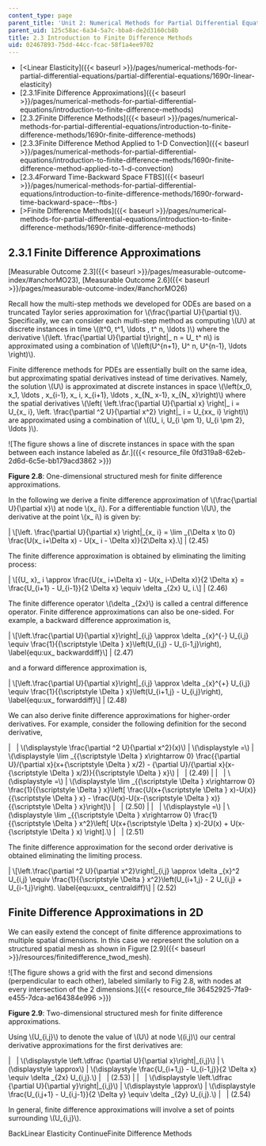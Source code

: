```yaml
---
content_type: page
parent_title: 'Unit 2: Numerical Methods for Partial Differential Equations'
parent_uid: 125c58ac-6a34-5a7c-bba8-de2d3160cb8b
title: 2.3 Introduction to Finite Difference Methods
uid: 02467893-75dd-44cc-fcac-58f1a4ee9702
---
```


*   [<Linear Elasticity]({{< baseurl >}}/pages/numerical-methods-for-partial-differential-equations/partial-differential-equations/1690r-linear-elasticity)
*   [2.3.1Finite Difference Approximations]({{< baseurl >}}/pages/numerical-methods-for-partial-differential-equations/introduction-to-finite-difference-methods)
*   [2.3.2Finite Difference Methods]({{< baseurl >}}/pages/numerical-methods-for-partial-differential-equations/introduction-to-finite-difference-methods/1690r-finite-difference-methods)
*   [2.3.3Finite Difference Method Applied to 1-D Convection]({{< baseurl >}}/pages/numerical-methods-for-partial-differential-equations/introduction-to-finite-difference-methods/1690r-finite-difference-method-applied-to-1-d-convection)
*   [2.3.4Forward Time-Backward Space FTBS]({{< baseurl >}}/pages/numerical-methods-for-partial-differential-equations/introduction-to-finite-difference-methods/1690r-forward-time-backward-space--ftbs-)
*   [\>Finite Difference Methods]({{< baseurl >}}/pages/numerical-methods-for-partial-differential-equations/introduction-to-finite-difference-methods/1690r-finite-difference-methods)

2.3.1 Finite Difference Approximations
--------------------------------------

[Measurable Outcome 2.3]({{< baseurl >}}/pages/measurable-outcome-index/#anchorMO23), [Measurable Outcome 2.6]({{< baseurl >}}/pages/measurable-outcome-index/#anchorMO26)

Recall how the multi-step methods we developed for ODEs are based on a truncated Taylor series approximation for \\(\\frac{\\partial U}{\\partial t}\\). Specifically, we can consider each multi-step method as computing \\(U\\) at discrete instances in time \\((t^0, t^1, \\ldots , t^ n, \\ldots )\\) where the derivative \\(\\left. \\frac{\\partial U}{\\partial t}\\right|\_ n = U\_ t^ n\\) is approximated using a combination of \\(\\left(U^{n+1}, U^ n, U^{n-1}, \\ldots \\right)\\).

Finite difference methods for PDEs are essentially built on the same idea, but approximating spatial derivatives instead of time derivatives. Namely, the solution \\(U\\) is approximated at discrete instances in space \\(\\left(x\_0, x\_1, \\ldots , x\_{i-1}, x\_ i, x\_{i+1}, \\ldots , x\_{N\_ x-1}, x\_{N\_ x}\\right)\\) where the spatial derivatives \\(\\left( \\left.\\frac{\\partial U}{\\partial x} \\right|\_ i = U\_{x\_ i}, \\left. \\frac{\\partial ^2 U}{\\partial x^2} \\right|\_ i = U\_{xx\_ i} \\right)\\) are approximated using a combination of \\((U\_ i, U\_{i \\pm 1}, U\_{i \\pm 2}, \\ldots )\\).

![The figure shows a line of discrete instances in space with the span between each instance labeled as Δr.]({{< resource_file 0fd319a8-62eb-2d6d-6c5e-bb179acd3862 >}})

**Figure 2.8**: One-dimensional structured mesh for finite difference approximations.

In the following we derive a finite difference approximation of \\(\\frac{\\partial U}{\\partial x}\\) at node \\(x\_ i\\). For a differentiable function \\(U\\), the derivative at the point \\(x\_ i\\) is given by:

| \\\[\\left. \\frac{\\partial U}{\\partial x} \\right&#124;\_{x\_ i} = \\lim \_{\\Delta x \\to 0} \\frac{U(x\_ i+\\Delta x) - U(x\_ i - \\Delta x)}{2\\Delta x}.\\\] | (2.45) 

The finite difference approximation is obtained by eliminating the limiting process:

| \\\[{U\_ x}\_ i \\approx \\frac{U(x\_ i+\\Delta x) - U(x\_ i-\\Delta x)}{2 \\Delta x} = \\frac{U\_{i+1} - U\_{i-1}}{2 \\Delta x} \\equiv \\delta \_{2x} U\_ i.\\\] | (2.46) 

The finite difference operator \\(\\delta \_{2x}\\) is called a central difference operator. Finite difference approximations can also be one-sided. For example, a backward difference approximation is,

| \\\[\\left.\\frac{\\partial U}{\\partial x}\\right&#124;\_{i,j} \\approx \\delta \_{x}^{-} U\_{i,j} \\equiv \\frac{1}{{\\scriptstyle \\Delta } x}\\left(U\_{i,j} - U\_{i-1,j}\\right), \\label{equ:ux\_ backwarddiff}\\\] | (2.47) 

and a forward difference approximation is,

| \\\[\\left.\\frac{\\partial U}{\\partial x}\\right&#124;\_{i,j} \\approx \\delta \_{x}^{+} U\_{i,j} \\equiv \\frac{1}{{\\scriptstyle \\Delta } x}\\left(U\_{i+1,j} - U\_{i,j}\\right), \\label{equ:ux\_ forwarddiff}\\\] | (2.48) 

We can also derive finite difference approximations for higher-order derivatives. For example, consider the following definition for the second derivative,

| &nbsp; | \\(\\displaystyle \\frac{\\partial ^2 U}{\\partial x^2}(x)\\) | \\(\\displaystyle =\\) | \\(\\displaystyle \\lim \_{{\\scriptstyle \\Delta } x\\rightarrow 0} \\frac{{\\partial U}/{\\partial x}(x+{\\scriptstyle \\Delta } x/2) - {\\partial U}/{\\partial x}(x-{\\scriptstyle \\Delta } x/2)}{{\\scriptstyle \\Delta } x}\\) | &nbsp; | (2.49) |
| &nbsp; | \\(\\displaystyle =\\) | \\(\\displaystyle \\lim \_{{\\scriptstyle \\Delta } x\\rightarrow 0} \\frac{1}{{\\scriptstyle \\Delta } x}\\left\[ \\frac{U(x+{\\scriptstyle \\Delta } x)-U(x)}{{\\scriptstyle \\Delta } x} - \\frac{U(x)-U(x-{\\scriptstyle \\Delta } x)}{{\\scriptstyle \\Delta } x}\\right\]\\) | &nbsp; | (2.50) |
| &nbsp; | \\(\\displaystyle =\\) | \\(\\displaystyle \\lim \_{{\\scriptstyle \\Delta } x\\rightarrow 0} \\frac{1}{{\\scriptstyle \\Delta } x^2}\\left\[ U(x+{\\scriptstyle \\Delta } x)-2U(x) + U(x-{\\scriptstyle \\Delta } x) \\right\].\\) | &nbsp; | (2.51) 

The finite difference approximation for the second order derivative is obtained eliminating the limiting process.

| \\\[\\left.\\frac{\\partial ^2 U}{\\partial x^2}\\right&#124;\_{i,j} \\approx \\delta \_{x}^2 U\_{i,j} \\equiv \\frac{1}{{\\scriptstyle \\Delta } x^2}\\left(U\_{i+1,j} - 2 U\_{i,j} + U\_{i-1,j}\\right). \\label{equ:uxx\_ centraldiff}\\\] | (2.52) 

Finite Difference Approximations in 2D
--------------------------------------

We can easily extend the concept of finite difference approximations to multiple spatial dimensions. In this case we represent the solution on a structured spatial mesh as shown in Figure [2.9]({{< baseurl >}}/resources/finitedifference_twod_mesh).

![The figure shows a grid with the first and second dimensions (perpendicular to each other), labeled similarly to Fig 2.8, with nodes at every intersection of the 2 dimensions.]({{< resource_file 36452925-7fa9-e455-7dca-ae164384e996 >}})

**Figure 2.9**: Two-dimensional structured mesh for finite difference approximations.

Using \\(U\_{i,j}\\) to denote the value of \\(U\\) at node \\((i,j)\\) our central derivative approximations for the first derivatives are:

| &nbsp; | \\(\\displaystyle \\left.\\dfrac {\\partial U}{\\partial x}\\right&#124;\_{i,j}\\) | \\(\\displaystyle \\approx\\) | \\(\\displaystyle \\frac{U\_{i+1,j} - U\_{i-1,j}}{2 \\Delta x} \\equiv \\delta \_{2x} U\_{i,j}.\\) | &nbsp; | (2.53) |
| &nbsp; | \\(\\displaystyle \\left.\\dfrac {\\partial U}{\\partial y}\\right&#124;\_{i,j}\\) | \\(\\displaystyle \\approx\\) | \\(\\displaystyle \\frac{U\_{i,j+1} - U\_{i,j-1}}{2 \\Delta y} \\equiv \\delta \_{2y} U\_{i,j}.\\) | &nbsp; | (2.54) 

In general, finite difference approximations will involve a set of points surrounding \\(U\_{i,j}\\).

BackLinear Elasticity ContinueFinite Difference Methods